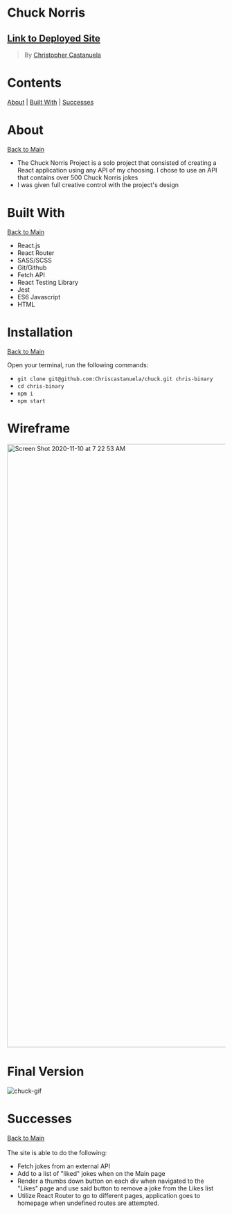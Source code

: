 <!--npm run build && npm run deploy -->

<a name="mainContents"></a>
# Chuck Norris
## [Link to Deployed Site](https://chriscastanuela.github.io/chuck/)
> By [Christopher Castanuela](https://chriscastanuela.github.io/cac/)

# Contents 

[About](#about) | [Built With](#bw) | [Successes](#successes)

# About 

<a name="about"></a>

[Back to Main](#mainContents)
<ul>
    <li>The Chuck Norris Project is a solo project that consisted of creating a React application using any API of my choosing. I chose to use an API that contains over 500 Chuck Norris jokes</li>
    <li>I was given full creative control with the project's design</li>
</ul>

# Built With

<a name="bw"></a>

[Back to Main](#mainContents)
<ul>
    <li>React.js</li>
    <li>React Router</li>
    <li>SASS/SCSS</li>
    <li>Git/Github</li>
    <li>Fetch API</li>
    <li>React Testing Library</li>
    <li>Jest</li>
    <li>ES6 Javascript</li>
    <li>HTML</li>
</ul>

# Installation

<a name="i"></a>

[Back to Main](#mainContents)

Open your terminal, run the following commands:
* `git clone git@github.com:Chriscastanuela/chuck.git chris-binary`
* `cd chris-binary`
* `npm i`
* `npm start`

# Wireframe
<img width="1393" alt="Screen Shot 2020-11-10 at 7 22 53 AM" src="https://user-images.githubusercontent.com/62910433/98686241-8e1d9e80-2325-11eb-9c01-eaaa6d347165.png">

# Final Version
![chuck-gif](https://user-images.githubusercontent.com/62910433/98609708-2591db80-22ab-11eb-82da-786631228491.gif)

# Successes

<a name="successes"></a>

[Back to Main](#mainContents)</br></br>
The site is able to do the following:
<ul>
    <li>Fetch jokes from an external API</li>
    <li>Add to a list of "liked" jokes when on the Main page</li>
    <li>Render a thumbs down button on each div when navigated to the "Likes" page and use said button to remove a joke from the Likes list</li>
    <li>Utilize React Router to go to different pages, application goes to homepage when undefined routes are attempted.</li>
</ul>

<!-- ### Deployment

This section has moved here: [https://facebook.github.io/create-react-app/docs/deployment](https://facebook.github.io/create-react-app/docs/deployment)

### `npm run build` fails to minify

This section has moved here: [https://facebook.github.io/create-react-app/docs/troubleshooting#npm-run-build-fails-to-minify](https://facebook.github.io/create-react-app/docs/troubleshooting#npm-run-build-fails-to-minify) -->
